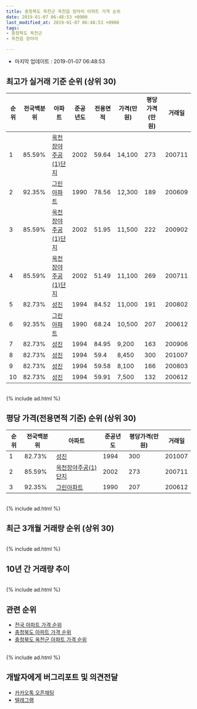 ```yaml
---
title: 충청북도 옥천군 옥천읍 장야리 아파트 가격 순위
date: 2019-01-07 06:48:53 +0900
last_modified_at: 2019-01-07 06:48:53 +0900
tags:
- 충청북도 옥천군
- 옥천읍 장야리

---
```


* 마지막 업데이트 : 2019-01-07 06:48:53

## 최고가 실거래 기준 순위 (상위 30)


|순위|전국백분위|아파트|준공년도|전용면적|가격(만원)|평당가격(만원)|거래일|
|---|---|---|---|---|---|---|---|
|1|85.59%|[옥천장야주공(1)단지](https://search.naver.com/search.naver?query=%EC%B6%A9%EC%B2%AD%EB%B6%81%EB%8F%84+%EC%98%A5%EC%B2%9C%EA%B5%B0+%EC%98%A5%EC%B2%9C%EC%9D%8D+%EC%9E%A5%EC%95%BC%EB%A6%AC+%EC%98%A5%EC%B2%9C%EC%9E%A5%EC%95%BC%EC%A3%BC%EA%B3%B5%281%29%EB%8B%A8%EC%A7%80)|2002|59.64|14,100|273|200711|
|2|92.35%|[그린아파트](https://search.naver.com/search.naver?query=%EC%B6%A9%EC%B2%AD%EB%B6%81%EB%8F%84+%EC%98%A5%EC%B2%9C%EA%B5%B0+%EC%98%A5%EC%B2%9C%EC%9D%8D+%EC%9E%A5%EC%95%BC%EB%A6%AC+%EA%B7%B8%EB%A6%B0%EC%95%84%ED%8C%8C%ED%8A%B8)|1990|78.56|12,300|189|200609|
|3|85.59%|[옥천장야주공(1)단지](https://search.naver.com/search.naver?query=%EC%B6%A9%EC%B2%AD%EB%B6%81%EB%8F%84+%EC%98%A5%EC%B2%9C%EA%B5%B0+%EC%98%A5%EC%B2%9C%EC%9D%8D+%EC%9E%A5%EC%95%BC%EB%A6%AC+%EC%98%A5%EC%B2%9C%EC%9E%A5%EC%95%BC%EC%A3%BC%EA%B3%B5%281%29%EB%8B%A8%EC%A7%80)|2002|51.95|11,500|222|200902|
|4|85.59%|[옥천장야주공(1)단지](https://search.naver.com/search.naver?query=%EC%B6%A9%EC%B2%AD%EB%B6%81%EB%8F%84+%EC%98%A5%EC%B2%9C%EA%B5%B0+%EC%98%A5%EC%B2%9C%EC%9D%8D+%EC%9E%A5%EC%95%BC%EB%A6%AC+%EC%98%A5%EC%B2%9C%EC%9E%A5%EC%95%BC%EC%A3%BC%EA%B3%B5%281%29%EB%8B%A8%EC%A7%80)|2002|51.49|11,100|269|200711|
|5|82.73%|[성진](https://search.naver.com/search.naver?query=%EC%B6%A9%EC%B2%AD%EB%B6%81%EB%8F%84+%EC%98%A5%EC%B2%9C%EA%B5%B0+%EC%98%A5%EC%B2%9C%EC%9D%8D+%EC%9E%A5%EC%95%BC%EB%A6%AC+%EC%84%B1%EC%A7%84)|1994|84.52|11,000|191|200802|
|6|92.35%|[그린아파트](https://search.naver.com/search.naver?query=%EC%B6%A9%EC%B2%AD%EB%B6%81%EB%8F%84+%EC%98%A5%EC%B2%9C%EA%B5%B0+%EC%98%A5%EC%B2%9C%EC%9D%8D+%EC%9E%A5%EC%95%BC%EB%A6%AC+%EA%B7%B8%EB%A6%B0%EC%95%84%ED%8C%8C%ED%8A%B8)|1990|68.24|10,500|207|200612|
|7|82.73%|[성진](https://search.naver.com/search.naver?query=%EC%B6%A9%EC%B2%AD%EB%B6%81%EB%8F%84+%EC%98%A5%EC%B2%9C%EA%B5%B0+%EC%98%A5%EC%B2%9C%EC%9D%8D+%EC%9E%A5%EC%95%BC%EB%A6%AC+%EC%84%B1%EC%A7%84)|1994|84.95|9,200|163|200906|
|8|82.73%|[성진](https://search.naver.com/search.naver?query=%EC%B6%A9%EC%B2%AD%EB%B6%81%EB%8F%84+%EC%98%A5%EC%B2%9C%EA%B5%B0+%EC%98%A5%EC%B2%9C%EC%9D%8D+%EC%9E%A5%EC%95%BC%EB%A6%AC+%EC%84%B1%EC%A7%84)|1994|59.4|8,450|300|201007|
|9|82.73%|[성진](https://search.naver.com/search.naver?query=%EC%B6%A9%EC%B2%AD%EB%B6%81%EB%8F%84+%EC%98%A5%EC%B2%9C%EA%B5%B0+%EC%98%A5%EC%B2%9C%EC%9D%8D+%EC%9E%A5%EC%95%BC%EB%A6%AC+%EC%84%B1%EC%A7%84)|1994|59.58|8,100|166|200803|
|10|82.73%|[성진](https://search.naver.com/search.naver?query=%EC%B6%A9%EC%B2%AD%EB%B6%81%EB%8F%84+%EC%98%A5%EC%B2%9C%EA%B5%B0+%EC%98%A5%EC%B2%9C%EC%9D%8D+%EC%9E%A5%EC%95%BC%EB%A6%AC+%EC%84%B1%EC%A7%84)|1994|59.91|7,500|132|200612|


<br>
{% include ad.html %}
<br>

## 평당 가격(전용면적 기준) 순위 (상위 30)


|순위|전국백분위|아파트|준공년도|평당가격(만원)|거래일|
|---|---|---|---|---|---|
|1|82.73%|[성진](https://search.naver.com/search.naver?query=%EC%B6%A9%EC%B2%AD%EB%B6%81%EB%8F%84+%EC%98%A5%EC%B2%9C%EA%B5%B0+%EC%98%A5%EC%B2%9C%EC%9D%8D+%EC%9E%A5%EC%95%BC%EB%A6%AC+%EC%84%B1%EC%A7%84)|1994|300|201007|
|2|85.59%|[옥천장야주공(1)단지](https://search.naver.com/search.naver?query=%EC%B6%A9%EC%B2%AD%EB%B6%81%EB%8F%84+%EC%98%A5%EC%B2%9C%EA%B5%B0+%EC%98%A5%EC%B2%9C%EC%9D%8D+%EC%9E%A5%EC%95%BC%EB%A6%AC+%EC%98%A5%EC%B2%9C%EC%9E%A5%EC%95%BC%EC%A3%BC%EA%B3%B5%281%29%EB%8B%A8%EC%A7%80)|2002|273|200711|
|3|92.35%|[그린아파트](https://search.naver.com/search.naver?query=%EC%B6%A9%EC%B2%AD%EB%B6%81%EB%8F%84+%EC%98%A5%EC%B2%9C%EA%B5%B0+%EC%98%A5%EC%B2%9C%EC%9D%8D+%EC%9E%A5%EC%95%BC%EB%A6%AC+%EA%B7%B8%EB%A6%B0%EC%95%84%ED%8C%8C%ED%8A%B8)|1990|207|200612|


<br>
{% include ad.html %}
<br>

## 최근 3개월 거래량 순위 (상위 30)


<div style="width:100%;">
    <canvas id="deal_count_ranking" height="250"></canvas>
</div>


<script>
new Chart(document.getElementById("deal_count_ranking"), {
    type: 'horizontalBar',
    data: {
        labels: ['옥천장야주공(1)단지'],
        datasets: [{
            label: '실거래 수',
            data: [5],
            borderColor: "rgba(255, 0, 128, 1)",
            backgroundColor: "rgba(255, 0, 128, 0.5)",
            fill: false,
        }]
    },
    options: {
        responsive: true,
        title: {
            display: true,
            text: '최근 3개월 거래량 순위'
        },
        tooltips: {
            mode: 'index',
            intersect: false,
            callbacks: {
                title: function(tooltipItems, data) {
                    return "실거래 수:";
                },
                label: function(tooltipItem, data) {
                    return data.labels[tooltipItem.index] + ": " + tooltipItem.xLabel;
                }
            }
        },
        hover: {
            mode: 'nearest',
            intersect: true
        },
        scales: {
            xAxes: [{
                display: true,
                scaleLabel: {
                    display: true,
                    labelString: '실거래 수'
                },
                ticks: {
                    suggestedMin: 0,
                }
            }],
            yAxes: [{
                display: true,
                ticks: {
                    autoSkip: false,
                    callback: function(value, index, values) {
                        if (value.length > 15)
                            return value.substr(0, 13) + "...";
                        else
                            return value;
                    }
                },
                scaleLabel: {
                    display: false,
                }
            }]
        }
    }
});

</script>


<br>
{% include ad.html %}
<br>

## 10년 간 거래량 추이


<div style="width:100%;">
    <canvas id="deal_progress" height="250"></canvas>
</div>

<script>
new Chart(document.getElementById("deal_progress"), {
    type: 'line',
    data: {
        labels: ['200901','200902','200903','200904','200905','200906','200907','200908','200909','200910','200911','200912','201001','201002','201003','201004','201005','201006','201007','201008','201009','201010','201011','201012','201101','201102','201103','201104','201105','201106','201107','201108','201109','201110','201111','201112','201201','201202','201203','201204','201205','201206','201207','201208','201209','201210','201211','201212','201301','201302','201303','201304','201305','201306','201307','201308','201309','201310','201311','201312','201401','201402','201403','201404','201405','201406','201407','201408','201409','201410','201411','201412','201501','201502','201503','201504','201505','201506','201507','201508','201509','201510','201511','201512','201601','201602','201603','201604','201605','201606','201607','201608','201609','201610','201611','201612','201701','201702','201703','201704','201705','201706','201707','201708','201709','201710','201711','201712','201801','201802','201803','201804','201805','201806','201807','201808','201809','201810','201811','201812','201901'],
        datasets: [{
            label: '실거래 수',
            pointRadius: 1,
            data: [5, 3, 2, 3, 0, 2, 2, 1, 4, 0, 2, 2, 1, 3, 2, 0, 1, 4, 3, 1, 2, 1, 3, 4, 5, 1, 1, 0, 4, 0, 0, 4, 2, 3, 0, 5, 1, 3, 1, 4, 1, 5, 2, 1, 3, 4, 2, 5, 1, 1, 3, 5, 2, 4, 2, 4, 2, 2, 5, 5, 4, 3, 2, 1, 4, 1, 1, 3, 3, 3, 1, 3, 1, 2, 6, 0, 4, 2, 1, 5, 1, 2, 1, 0, 3, 3, 1, 3, 1, 2, 3, 6, 2, 1, 4, 3, 3, 0, 3, 3, 1, 3, 3, 2, 4, 5, 5, 5, 4, 0, 3, 3, 4, 2, 1, 3, 3, 2, 3, 2, 0],
            borderColor: "rgba(255, 201, 14, 1)",
            backgroundColor: "rgba(255, 201, 14, 0.5)",
            fill: true,
        }]
    },
    options: {
        responsive: true,
        title: {
            display: true,
            text: '10년간 거래량 추이'
        },
        tooltips: {
            mode: 'index',
            intersect: false,
        },
        hover: {
            mode: 'nearest',
            intersect: true
        },
        scales: {
            xAxes: [{
                display: true,
                scaleLabel: {
                    display: true,
                    labelString: '년/월'
                }
            }],
            yAxes: [{
                display: true,
                ticks: {
                    suggestedMin: 0,
                },
                scaleLabel: {
                    display: true,
                    labelString: '실거래 수'
                }
            }]
        }
    }
});

</script>


<br>
{% include ad.html %}
<br>

## 관련 순위

- [전국 아파트 가격 순위](https://inasie.github.io/apt-ranking/전국)
- [충청북도 아파트 가격 순위](https://inasie.github.io/apt-ranking/충청북도)
- [충청북도 옥천군 아파트 가격 순위](https://inasie.github.io/apt-ranking/충청북도-옥천군)


<br>
{% include ad.html %}
<br>

## 개발자에게 버그리포트 및 의견전달

- [카카오톡 오픈채팅](https://open.kakao.com/o/gLJUAP4)
- [텔레그램](https://t.me/inasie)

